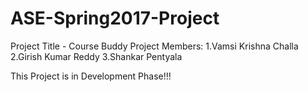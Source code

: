 # ASE-Spring2017-Project
Project Title - Course Buddy
Project Members:
1.Vamsi Krishna Challa
2.Girish Kumar Reddy 
3.Shankar Pentyala

This Project is in Development Phase!!!
